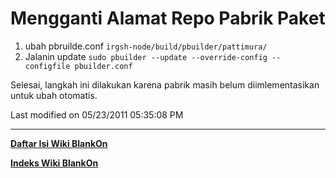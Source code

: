 # Mengganti Alamat Repo Pabrik Paket
   1. ubah pbruilde.conf
 `irgsh-node/build/pbuilder/pattimura/`
   1. Jalanin update
`sudo pbuilder --update --override-config --configfile pbuilder.conf`

Selesai, langkah ini dilakukan karena pabrik masih belum diimlementasikan untuk ubah otomatis.

Last modified on 05/23/2011 05:35:08 PM
 
---
[**Daftar Isi Wiki BlankOn**](/DaftarIsi/README.md)
 
[**Indeks Wiki BlankOn**](/Indeks.md)
